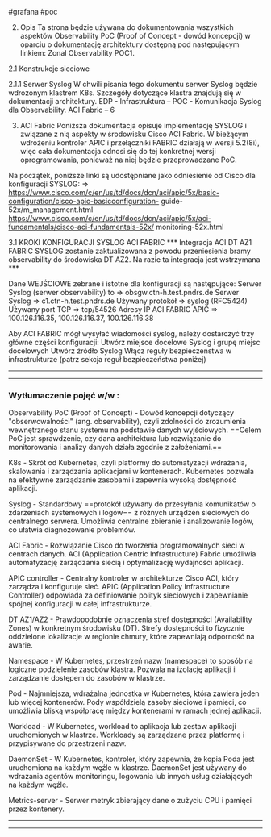 
#grafana #poc

2. Opis
Ta strona będzie używana do dokumentowania wszystkich aspektów Observability PoC (Proof of Concept - dowód koncepcji) w oparciu o dokumentację architektury dostępną pod następującym linkiem: Zonal Observability POC1.

2.1 Konstrukcje sieciowe

2.1.1 Serwer Syslog
W chwili pisania tego dokumentu serwer Syslog będzie wdrożonym klastrem K8s. Szczegóły dotyczące klastra znajdują się w dokumentacji architektury.
EDP - Infrastruktura – POC - Komunikacja Syslog dla Observability.
ACI Fabric – 6

3. ACI Fabric
Poniższa dokumentacja opisuje implementację SYSLOG i związane z nią aspekty w środowisku Cisco ACI Fabric. W bieżącym wdrożeniu kontroler APIC i przełączniki FABRIC działają w wersji 5.2(8i), więc cała dokumentacja odnosi się do tej konkretnej wersji oprogramowania, ponieważ na niej będzie przeprowadzane PoC.

Na początek, poniższe linki są udostępniane jako odniesienie od Cisco dla konfiguracji SYSLOG:
=>
https://www.cisco.com/c/en/us/td/docs/dcn/aci/apic/5x/basic-configuration/cisco-apic-basicconfiguration-
guide-52x/m_management.html
https://www.cisco.com/c/en/us/td/docs/dcn/aci/apic/5x/aci-fundamentals/cisco-aci-fundamentals-52x/
monitoring-52x.html

3.1 KROKI KONFIGURACJI SYSLOG ACI FABRIC
*** Integracja ACI DT AZ1 FABRIC SYSLOG zostanie zaktualizowana z powodu przeniesienia bramy observability do środowiska DT AZ2. Na razie ta integracja jest wstrzymana ***

Dane WEJŚCIOWE zebrane i istotne dla konfiguracji są następujące:
Serwer Syslog (serwer observability) to => obsgw.ctn-h.test.pndrs.de
Serwer Syslog => c1.ctn-h.test.pndrs.de
Używany protokół => syslog (RFC5424)
Używany port TCP => tcp/54526
Adresy IP ACI FABRIC APIC => 100.126.116.35, 100.126.116.37, 100.126.116.38

Aby ACI FABRIC mógł wysyłać wiadomości syslog, należy dostarczyć trzy główne części konfiguracji:
Utwórz miejsce docelowe Syslog i grupę miejsc docelowych
Utwórz źródło Syslog
Włącz reguły bezpieczeństwa w infrastrukturze (patrz sekcja reguł bezpieczeństwa poniżej)

***
***
### Wytłumaczenie pojęć w/w :

Observability PoC (Proof of Concept) - Dowód koncepcji dotyczący "obserwowalności" (ang. observability), czyli zdolności do zrozumienia wewnętrznego stanu systemu na podstawie danych wyjściowych. ==Celem PoC jest sprawdzenie, czy dana architektura lub rozwiązanie do monitorowania i analizy danych działa zgodnie z założeniami.==

K8s - Skrót od Kubernetes, czyli platformy do automatyzacji wdrażania, skalowania i zarządzania aplikacjami w kontenerach. Kubernetes pozwala na efektywne zarządzanie zasobami i zapewnia wysoką dostępność aplikacji.

Syslog - Standardowy ==protokół używany do przesyłania komunikatów o zdarzeniach systemowych i logów== z różnych urządzeń sieciowych do centralnego serwera. Umożliwia centralne zbieranie i analizowanie logów, co ułatwia diagnozowanie problemów.

ACI Fabric - Rozwiązanie Cisco do tworzenia programowalnych sieci w centrach danych. ACI (Application Centric Infrastructure) Fabric umożliwia automatyzację zarządzania siecią i optymalizację wydajności aplikacji.

APIC controller - Centralny kontroler w architekturze Cisco ACI, który zarządza i konfiguruje sieć. APIC (Application Policy Infrastructure Controller) odpowiada za definiowanie polityk sieciowych i zapewnianie spójnej konfiguracji w całej infrastrukturze.

DT AZ1/AZ2 - Prawdopodobnie oznaczenia stref dostępności (Availability Zones) w konkretnym środowisku (DT). Strefy dostępności to fizycznie oddzielone lokalizacje w regionie chmury, które zapewniają odporność na awarie.

Namespace - W Kubernetes, przestrzeń nazw (namespace) to sposób na logiczne podzielenie zasobów klastra. Pozwala na izolację aplikacji i zarządzanie dostępem do zasobów w klastrze.

Pod - Najmniejsza, wdrażalna jednostka w Kubernetes, która zawiera jeden lub więcej kontenerów. Pody współdzielą zasoby sieciowe i pamięci, co umożliwia bliską współpracę między kontenerami w ramach jednej aplikacji.

Workload - W Kubernetes, workload to aplikacja lub zestaw aplikacji uruchomionych w klastrze. Workloady są zarządzane przez platformę i przypisywane do przestrzeni nazw.

DaemonSet - W Kubernetes, kontroler, który zapewnia, że kopia Poda jest uruchomiona na każdym węźle w klastrze. DaemonSet jest używany do wdrażania agentów monitoringu, logowania lub innych usług działających na każdym węźle.

Metrics-server - Serwer metryk zbierający dane o zużyciu CPU i pamięci przez kontenery.

***
***
